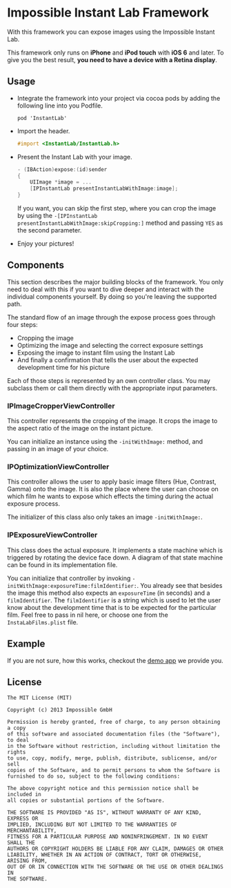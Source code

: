 # Impossible Instant Lab Framework

With this framework you can expose images using the Impossible Instant Lab.

This framework only runs on **iPhone** and **iPod touch** with **iOS 6** and later. To give you the best result, **you need to have a device with a Retina display**.


## Usage

- Integrate the framework into your project via cocoa pods by adding the following line into you Podfile.

    ```
    pod 'InstantLab'
    ```

- Import the header.

    ```objective-c
    #import <InstantLab/InstantLab.h>
    ```

- Present the Instant Lab with your image.

    ```objective-c
    - (IBAction)expose:(id)sender
    {
        UIImage *image = ...
        [IPInstantLab presentInstantLabWithImage:image];
    }
    ```

    If you want, you can skip the first step, where you can crop the image by using the `-[IPInstantLab presentInstantLabWithImage:skipCropping:]` method and passing `YES` as the second parameter.

- Enjoy your pictures!


## Components

This section describes the major building blocks of the framework. You only need to deal with this if you want to dive deeper and interact with the individual components yourself. By doing so you're leaving the supported path.

The standard flow of an image through the expose process goes through four steps:

- Cropping the image
- Optimizing the image and selecting the correct exposure settings
- Exposing the image to instant film using the Instant Lab
- And finally a confirmation that tells the user about the expected development time for his picture

Each of those steps is represented by an own controller class. You may subclass them or call them directly with the appropriate input parameters.


### IPImageCropperViewController

This controller represents the cropping of the image. It crops the image to the aspect ratio of the image on the instant picture.

You can initialize an instance using the `-initWithImage:` method, and passing in an image of your choice.


### IPOptimizationViewController

This controller allows the user to apply basic image filters (Hue, Contrast, Gamma) onto the image. It is also the place where the user can choose on which film he wants to expose which effects the timing during the actual exposure process.

The initializer of this class also only takes an image `-initWithImage:`.


### IPExposureViewController

This class does the actual exposure. It implements a state machine which is triggered by rotating the device face down. A diagram of that state machine can be found in its implementation file.

You can initialize that controller by invoking `-initWithImage:exposureTime:filmIdentifier:`. You already see that besides the image this method also expects an `exposureTime` (in seconds) and a `filmIdentifier`. The `filmIdentifier` is a string which is used to let the user know about the development time that is to be expected for the particular film. Feel free to pass in nil here, or choose one from the `InstaLabFilms.plist` file.


## Example

If you are not sure, how this works, checkout the [demo app](https://github.com/TheImpossibleProject/Possible) we provide you.


## License

```
The MIT License (MIT)

Copyright (c) 2013 Impossible GmbH

Permission is hereby granted, free of charge, to any person obtaining a copy
of this software and associated documentation files (the "Software"), to deal
in the Software without restriction, including without limitation the rights
to use, copy, modify, merge, publish, distribute, sublicense, and/or sell
copies of the Software, and to permit persons to whom the Software is
furnished to do so, subject to the following conditions:

The above copyright notice and this permission notice shall be included in
all copies or substantial portions of the Software.

THE SOFTWARE IS PROVIDED "AS IS", WITHOUT WARRANTY OF ANY KIND, EXPRESS OR
IMPLIED, INCLUDING BUT NOT LIMITED TO THE WARRANTIES OF MERCHANTABILITY,
FITNESS FOR A PARTICULAR PURPOSE AND NONINFRINGEMENT. IN NO EVENT SHALL THE
AUTHORS OR COPYRIGHT HOLDERS BE LIABLE FOR ANY CLAIM, DAMAGES OR OTHER
LIABILITY, WHETHER IN AN ACTION OF CONTRACT, TORT OR OTHERWISE, ARISING FROM,
OUT OF OR IN CONNECTION WITH THE SOFTWARE OR THE USE OR OTHER DEALINGS IN
THE SOFTWARE.
```
